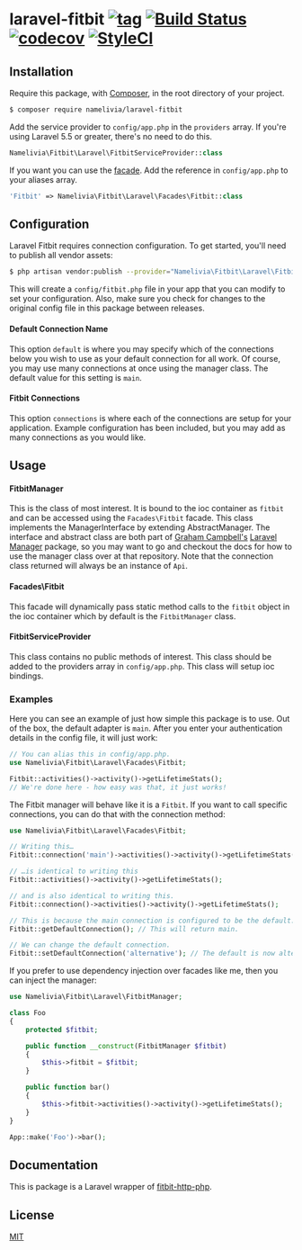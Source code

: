 # laravel-fitbit [![tag](https://img.shields.io/github/tag/namelivia/laravel-fitbit.svg)](https://github.com/namelivia/laravel-fitbit/releases) [![Build Status](https://travis-ci.org/namelivia/laravel-fitbit.svg?branch=master)](https://travis-ci.org/namelivia/laravel-fitbit) [![codecov](https://codecov.io/gh/namelivia/laravel-fitbit/branch/master/graph/badge.svg)](https://codecov.io/gh/namelivia/laravel-fitbit) [![StyleCI](https://github.styleci.io/repos/199821858/shield?branch=master)](https://github.styleci.io/repos/199821858)

## Installation

Require this package, with [Composer](https://getcomposer.org/), in the root directory of your project.

```bash
$ composer require namelivia/laravel-fitbit
```

Add the service provider to `config/app.php` in the `providers` array. If you're using Laravel 5.5 or greater, there's no need to do this.

```php
Namelivia\Fitbit\Laravel\FitbitServiceProvider::class
```

If you want you can use the [facade](http://laravel.com/docs/facades). Add the reference in `config/app.php` to your aliases array.

```php
'Fitbit' => Namelivia\Fitbit\Laravel\Facades\Fitbit::class
```

## Configuration

Laravel Fitbit requires connection configuration. To get started, you'll need to publish all vendor assets:

```bash
$ php artisan vendor:publish --provider="Namelivia\Fitbit\Laravel\FitbitServiceProvider"
```

This will create a `config/fitbit.php` file in your app that you can modify to set your configuration. Also, make sure you check for changes to the original config file in this package between releases.

#### Default Connection Name

This option `default` is where you may specify which of the connections below you wish to use as your default connection for all work. Of course, you may use many connections at once using the manager class. The default value for this setting is `main`.

#### Fitbit Connections

This option `connections` is where each of the connections are setup for your application. Example configuration has been included, but you may add as many connections as you would like.

## Usage

#### FitbitManager

This is the class of most interest. It is bound to the ioc container as `fitbit` and can be accessed using the `Facades\Fitbit` facade. This class implements the ManagerInterface by extending AbstractManager. The interface and abstract class are both part of [Graham Campbell's](https://github.com/GrahamCampbell) [Laravel Manager](https://github.com/GrahamCampbell/Laravel-Manager) package, so you may want to go and checkout the docs for how to use the manager class over at that repository. Note that the connection class returned will always be an instance of `Api`.

#### Facades\Fitbit

This facade will dynamically pass static method calls to the `fitbit` object in the ioc container which by default is the `FitbitManager` class.

#### FitbitServiceProvider

This class contains no public methods of interest. This class should be added to the providers array in `config/app.php`. This class will setup ioc bindings.

### Examples

Here you can see an example of just how simple this package is to use. Out of the box, the default adapter is `main`. After you enter your authentication details in the config file, it will just work:

```php
// You can alias this in config/app.php.
use Namelivia\Fitbit\Laravel\Facades\Fitbit;

Fitbit::activities()->activity()->getLifetimeStats();
// We're done here - how easy was that, it just works!
```

The Fitbit manager will behave like it is a `Fitbit`. If you want to call specific connections, you can do that with the connection method:

```php
use Namelivia\Fitbit\Laravel\Facades\Fitbit;

// Writing this…
Fitbit::connection('main')->activities()->activity()->getLifetimeStats();

// …is identical to writing this
Fitbit::activities()->activity()->getLifetimeStats();

// and is also identical to writing this.
Fitbit::connection()->activities()->activity()->getLifetimeStats();

// This is because the main connection is configured to be the default.
Fitbit::getDefaultConnection(); // This will return main.

// We can change the default connection.
Fitbit::setDefaultConnection('alternative'); // The default is now alternative.
```

If you prefer to use dependency injection over facades like me, then you can inject the manager:

```php
use Namelivia\Fitbit\Laravel\FitbitManager;

class Foo
{
    protected $fitbit;

    public function __construct(FitbitManager $fitbit)
    {
        $this->fitbit = $fitbit;
    }

    public function bar()
    {
        $this->fitbit->activities()->activity()->getLifetimeStats();
    }
}

App::make('Foo')->bar();
```

## Documentation

This is package is a Laravel wrapper of [fitbit-http-php](https://github.com/namelivia/fitbit-http-php).

## License

[MIT](LICENSE)
